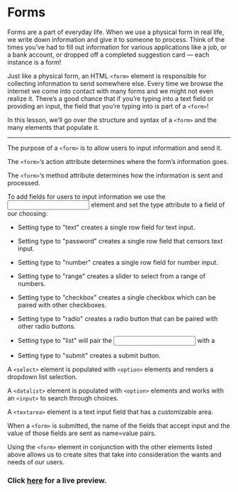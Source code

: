 # Forms

Forms are a part of everyday life. When we use a physical form in real life, we write down information and give it to someone to process. Think of the times you’ve had to fill out information for various applications like a job, or a bank account, or dropped off a completed suggestion card — each instance is a form!

Just like a physical form, an HTML `<form>` element is responsible for collecting information to send somewhere else. Every time we browse the internet we come into contact with many forms and we might not even realize it. There’s a good chance that if you’re typing into a text field or providing an input, the field that you’re typing into is part of a `<form>`!

In this lesson, we’ll go over the structure and syntax of a `<form>` and the many elements that populate it.

-----

The purpose of a `<form>` is to allow users to input information and send it.

The `<form>`‘s action attribute determines where the form’s information goes.

The `<form>`‘s method attribute determines how the information is sent and processed.

To add fields for users to input information we use the <input> element and set the type attribute to a field of our choosing:

- Setting type to "text" creates a single row field for text input.

- Setting type to "password" creates a single row field that censors text input.

- Setting type to "number" creates a single row field for number input.

- Setting type to "range" creates a slider to select from a range of numbers.

- Setting type to "checkbox" creates a single checkbox which can be paired with other checkboxes.

- Setting type to "radio" creates a radio button that can be paired with other radio buttons.

- Setting type to "list" will pair the <input> with a <datalist> element if the id of both are the same.

- Setting type to "submit" creates a submit button.

A `<select>` element is populated with `<option>` elements and renders a dropdown list selection.

A `<datalist>` element is populated with `<option>` elements and works with an `<input>` to search through choices.

A `<textarea>` element is a text input field that has a customizable area.

When a `<form>` is submitted, the name of the fields that accept input and the value of those fields are sent as name=value pairs.

Using the `<form>` element in conjunction with the other elements listed above allows us to create sites that take into consideration the wants and needs of our users. 

### Click [here](https://codepen.io/ehlzi/details/oNdNRxm) for a live preview.
